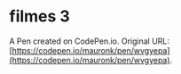 # filmes 3

A Pen created on CodePen.io. Original URL: [https://codepen.io/mauronk/pen/wvgyepa](https://codepen.io/mauronk/pen/wvgyepa).


